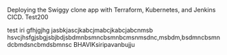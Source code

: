 Deploying the Swiggy clone app with Terraform, Kubernetes, and Jenkins CICD.
Test200

test
iri
gfhjgjhg
jasbkjascjkabcjmabcjkabcjabcnmsb
hsvcjhsfgjsbgjsbjbdjsbdmnbsmncbsmnbcmsnmsdnc,msbdm,bsdmncbsmndcbmdsncbmdsbmnsc
BHAVIKsiripavanbujju


